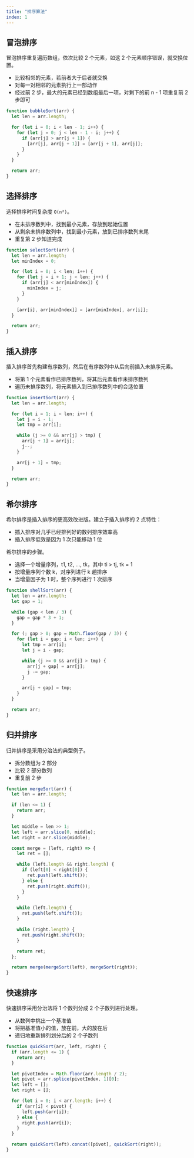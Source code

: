 ```yaml
---
title: "排序算法"
index: 1
---
```


## 冒泡排序

冒泡排序重复遍历数组，依次比较 2 个元素，如这 2 个元素顺序错误，就交换位置。

- 比较相邻的元素，若前者大于后者就交换
- 对每一对相邻的元素执行上一部动作
- 经过前 2 步，最大的元素已经到数组最后一项，对剩下的前 n - 1 项重复前 2 步即可

```js
function bubbleSort(arr) {
  let len = arr.length;

  for (let i = 0; i < len - 1; i++) {
    for (let j = 0; j < len - 1 - i; j++) {
      if (arr[j] > arr[j + 1]) {
        [arr[j], arr[j + 1]] = [arr[j + 1], arr[j]];
      }
    }
  }

  return arr;
}
```

## 选择排序

选择排序时间复杂度 `O(n²)`。

- 在未排序数列中，找到最小元素，存放到起始位置
- 从剩余未排序数列中，找到最小元素，放到已排序数列末尾
- 重复第 2 步知道完成

```js
function selectSort(arr) {
  let len = arr.length;
  let minIndex = 0;

  for (let i = 0; i < len; i++) {
    for (let j = i + 1; j < len; j++) {
      if (arr[j] < arr[minIndex]) {
        minIndex = j;
      }
    }

    [arr[i], arr[minIndex]] = [arr[minIndex], arr[i]];
  }

  return arr;
}
```

## 插入排序

插入排序首先构建有序数列，然后在有序数列中从后向前插入未排序元素。

- 将第 1 个元素看作已排序数列，将其后元素看作未排序数列
- 遍历未排序数列，将元素插入到已排序数列中的合适位置

```js
function insertSort(arr) {
  let len = arr.length;

  for (let i = 1; i < len; i++) {
    let j = i - 1;
    let tmp = arr[i];

    while (j >= 0 && arr[j] > tmp) {
      arr[j + 1] = arr[j];
      j--;
    }

    arr[j + 1] = tmp;
  }

  return arr;
}
```

## 希尔排序

希尔排序是插入排序的更高效改进版。建立于插入排序的 2 点特性：

- 插入排序对几乎已经排列好的数列排序效率高
- 插入排序低效是因为 1 次只能移动 1 位

希尔排序的步骤。

- 选择一个增量序列，t1, t2, ..., tk，其中 ti > tj, tk = 1
- 按增量序列个数 k，对序列进行 k 趟排序
- 当增量因子为 1 时，整个序列进行 1 次排序

```js
function shellSort(arr) {
  let len = arr.length;
  let gap = 1;

  while (gap < len / 3) {
    gap = gap * 3 + 1;
  }

  for (; gap > 0; gap = Math.floor(gap / 3)) {
    for (let i = gap; i < len; i++) {
      let tmp = arr[i];
      let j = i - gap;

      while (j >= 0 && arr[j] > tmp) {
        arr[j + gap] = arr[j];
        j -= gap;
      }

      arr[j + gap] = tmp;
    }
  }

  return arr;
}
```

## 归并排序

归并排序是采用分治法的典型例子。

- 拆分数组为 2 部分
- 比较 2 部分数列
- 重复前 2 步

```js
function mergeSort(arr) {
  let len = arr.length;

  if (len <= 1) {
    return arr;
  }

  let middle = len >> 1;
  let left = arr.slice(0, middle);
  let right = arr.slice(middle);

  const merge = (left, right) => {
    let ret = [];

    while (left.length && right.length) {
      if (left[0] < right[0]) {
        ret.push(left.shift());
      } else {
        ret.push(right.shift());
      }
    }

    while (left.length) {
      ret.push(left.shift());
    }

    while (right.length) {
      ret.push(right.shift());
    }

    return ret;
  };

  return merge(mergeSort(left), mergeSort(right));
}
```

## 快速排序

快速排序采用分治法将 1 个数列分成 2 个子数列进行处理。

- 从数列中挑出一个基准值
- 将把基准值小的值，放在前，大的放在后
- 递归地重新排列划分后的 2 个子数列

```js
function quickSort(arr, left, right) {
  if (arr.length <= 1) {
    return arr;
  }

  let pivotIndex = Math.floor(arr.length / 2);
  let pivot = arr.splice(pivotIndex, 1)[0];
  let left = [];
  let right = [];

  for (let i = 0; i < arr.length; i++) {
    if (arr[i] < pivot) {
      left.push(arr[i]);
    } else {
      right.push(arr[i]);
    }
  }

  return quickSort(left).concat([pivot], quickSort(right));
}
```
